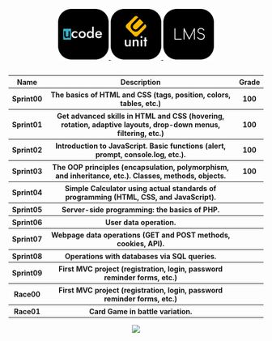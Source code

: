 <head>
    <p align="center">
        <a href="https://ucode.world/en/" target="_blank">
            <img src="https://github.com/NogaKazaha/NogaKazaha/blob/master/img/Header/ucode.png" height="100px">
        </a>
        <a href="https://unitfactory.net/" target="_blank">
            <img src="https://github.com/NogaKazaha/NogaKazaha/blob/master/img/Header/unit.png" height="100px">
        </a>
        <a href="https://lms.ucode.world/users/plitovka/" target="_blank">
            <img src="https://github.com/NogaKazaha/NogaKazaha/blob/master/img/Header/lms.png" height="100px">
        </a>
    </p>
</head>

<body>
    <table width="100%" border="0" cellpadding="3" align="left">  
        <tr>
            <th>Name</th>
            <th>Description</th>
            <th>Grade</th>
        </tr>
        <tr>
            <th>Sprint00</th>
            <th>The basics of HTML and CSS (tags, position, colors, tables, etc.)</th>
            <th>100</th>
        </tr>
        <tr>
            <th>Sprint01</th>
            <th>Get advanced skills in HTML and CSS (hovering, rotation, adaptive layouts, drop-down menus, filtering, etc.)</th>
            <th>100</th>
        </tr>
        <tr>
            <th>Sprint02</th>
            <th>Introduction to JavaScript. Basic functions (alert, prompt, console.log, etc.).</th>
            <th>100</th>
        </tr>
        <tr>
            <th>Sprint03</th>
            <th>The OOP principles (encapsulation, polymorphism, and inheritance, etc.). Classes, methods, objects.</th>
            <th>100</th>
        </tr>
        <tr>
            <th>Sprint04</th>
            <th>Simple Calculator using actual standards of programming (HTML, CSS, and JavaScript).</th>
            <th></th>
        </tr>
        <tr>
            <th>Sprint05</th>
            <th>Server-side programming: the basics of PHP.</th>
            <th></th>
        </tr>
        <tr>
            <th>Sprint06</th>
            <th>User data operation.</th>
            <th></th>
        </tr>
        <tr>
            <th>Sprint07</th>
            <th>Webpage data operations (GET and POST methods, cookies, API).</th>
            <th></th>
        </tr>
        <tr>
            <th>Sprint08</th>
            <th>Operations with databases via SQL queries.</th>
            <th></th>
        </tr>
        <tr>
            <th>Sprint09</th>
            <th>First MVC project (registration, login, password reminder forms, etc.)</th>
            <th></th>
        </tr>
        <tr>
            <th>Race00</th>
            <th>First MVC project (registration, login, password reminder forms, etc.)</th>
            <th></th>
        </tr>
        <tr>
            <th>Race01</th>
            <th>Card Game in battle variation.</th>
            <th></th>
        </tr>
        <tr>
    </table>
</body>

<footer>
<p align="center"><img src="https://emojis.slackmojis.com/emojis/images/1531849430/4246/blob-sunglasses.gif?1531849430" width="30"></p>
</footer>
